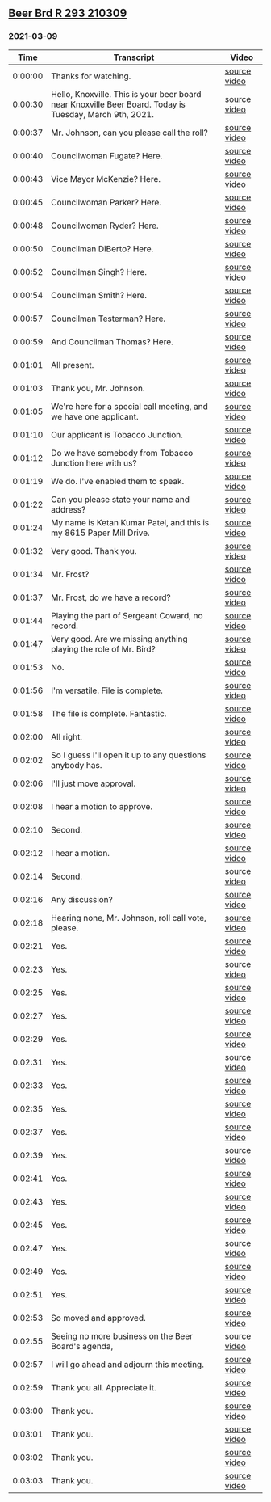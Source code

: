 ## [Beer Brd R 293 210309](https://archive.org/details/beer-brd-r-293-210309)
### 2021-03-09
| Time| Transcript| Video|
|---------|---------------------------------------------------------------------------------------------------------|-----------------------------------------------------------------------------|
| 0:00:00| Thanks for watching.| [source video](https://archive.org/details/beer-brd-r-293-210309?start=0)|
| 0:00:30| Hello, Knoxville. This is your beer board near Knoxville Beer Board. Today is Tuesday, March 9th, 2021.| [source video](https://archive.org/details/beer-brd-r-293-210309?start=30)|
| 0:00:37| Mr. Johnson, can you please call the roll?| [source video](https://archive.org/details/beer-brd-r-293-210309?start=37)|
| 0:00:40| Councilwoman Fugate? Here.| [source video](https://archive.org/details/beer-brd-r-293-210309?start=40)|
| 0:00:43| Vice Mayor McKenzie? Here.| [source video](https://archive.org/details/beer-brd-r-293-210309?start=43)|
| 0:00:45| Councilwoman Parker? Here.| [source video](https://archive.org/details/beer-brd-r-293-210309?start=45)|
| 0:00:48| Councilwoman Ryder? Here.| [source video](https://archive.org/details/beer-brd-r-293-210309?start=48)|
| 0:00:50| Councilman DiBerto? Here.| [source video](https://archive.org/details/beer-brd-r-293-210309?start=50)|
| 0:00:52| Councilman Singh? Here.| [source video](https://archive.org/details/beer-brd-r-293-210309?start=52)|
| 0:00:54| Councilman Smith? Here.| [source video](https://archive.org/details/beer-brd-r-293-210309?start=54)|
| 0:00:57| Councilman Testerman? Here.| [source video](https://archive.org/details/beer-brd-r-293-210309?start=57)|
| 0:00:59| And Councilman Thomas? Here.| [source video](https://archive.org/details/beer-brd-r-293-210309?start=59)|
| 0:01:01| All present.| [source video](https://archive.org/details/beer-brd-r-293-210309?start=61)|
| 0:01:03| Thank you, Mr. Johnson.| [source video](https://archive.org/details/beer-brd-r-293-210309?start=63)|
| 0:01:05| We're here for a special call meeting, and we have one applicant.| [source video](https://archive.org/details/beer-brd-r-293-210309?start=65)|
| 0:01:10| Our applicant is Tobacco Junction.| [source video](https://archive.org/details/beer-brd-r-293-210309?start=70)|
| 0:01:12| Do we have somebody from Tobacco Junction here with us?| [source video](https://archive.org/details/beer-brd-r-293-210309?start=72)|
| 0:01:19| We do. I've enabled them to speak.| [source video](https://archive.org/details/beer-brd-r-293-210309?start=79)|
| 0:01:22| Can you please state your name and address?| [source video](https://archive.org/details/beer-brd-r-293-210309?start=82)|
| 0:01:24| My name is Ketan Kumar Patel, and this is my 8615 Paper Mill Drive.| [source video](https://archive.org/details/beer-brd-r-293-210309?start=84)|
| 0:01:32| Very good. Thank you.| [source video](https://archive.org/details/beer-brd-r-293-210309?start=92)|
| 0:01:34| Mr. Frost?| [source video](https://archive.org/details/beer-brd-r-293-210309?start=94)|
| 0:01:37| Mr. Frost, do we have a record?| [source video](https://archive.org/details/beer-brd-r-293-210309?start=97)|
| 0:01:44| Playing the part of Sergeant Coward, no record.| [source video](https://archive.org/details/beer-brd-r-293-210309?start=104)|
| 0:01:47| Very good. Are we missing anything playing the role of Mr. Bird?| [source video](https://archive.org/details/beer-brd-r-293-210309?start=107)|
| 0:01:53| No.| [source video](https://archive.org/details/beer-brd-r-293-210309?start=113)|
| 0:01:56| I'm versatile. File is complete.| [source video](https://archive.org/details/beer-brd-r-293-210309?start=116)|
| 0:01:58| The file is complete. Fantastic.| [source video](https://archive.org/details/beer-brd-r-293-210309?start=118)|
| 0:02:00| All right.| [source video](https://archive.org/details/beer-brd-r-293-210309?start=120)|
| 0:02:02| So I guess I'll open it up to any questions anybody has.| [source video](https://archive.org/details/beer-brd-r-293-210309?start=122)|
| 0:02:06| I'll just move approval.| [source video](https://archive.org/details/beer-brd-r-293-210309?start=126)|
| 0:02:08| I hear a motion to approve.| [source video](https://archive.org/details/beer-brd-r-293-210309?start=128)|
| 0:02:10| Second.| [source video](https://archive.org/details/beer-brd-r-293-210309?start=130)|
| 0:02:12| I hear a motion.| [source video](https://archive.org/details/beer-brd-r-293-210309?start=132)|
| 0:02:14| Second.| [source video](https://archive.org/details/beer-brd-r-293-210309?start=134)|
| 0:02:16| Any discussion?| [source video](https://archive.org/details/beer-brd-r-293-210309?start=136)|
| 0:02:18| Hearing none, Mr. Johnson, roll call vote, please.| [source video](https://archive.org/details/beer-brd-r-293-210309?start=138)|
| 0:02:21| Yes.| [source video](https://archive.org/details/beer-brd-r-293-210309?start=141)|
| 0:02:23| Yes.| [source video](https://archive.org/details/beer-brd-r-293-210309?start=143)|
| 0:02:25| Yes.| [source video](https://archive.org/details/beer-brd-r-293-210309?start=145)|
| 0:02:27| Yes.| [source video](https://archive.org/details/beer-brd-r-293-210309?start=147)|
| 0:02:29| Yes.| [source video](https://archive.org/details/beer-brd-r-293-210309?start=149)|
| 0:02:31| Yes.| [source video](https://archive.org/details/beer-brd-r-293-210309?start=151)|
| 0:02:33| Yes.| [source video](https://archive.org/details/beer-brd-r-293-210309?start=153)|
| 0:02:35| Yes.| [source video](https://archive.org/details/beer-brd-r-293-210309?start=155)|
| 0:02:37| Yes.| [source video](https://archive.org/details/beer-brd-r-293-210309?start=157)|
| 0:02:39| Yes.| [source video](https://archive.org/details/beer-brd-r-293-210309?start=159)|
| 0:02:41| Yes.| [source video](https://archive.org/details/beer-brd-r-293-210309?start=161)|
| 0:02:43| Yes.| [source video](https://archive.org/details/beer-brd-r-293-210309?start=163)|
| 0:02:45| Yes.| [source video](https://archive.org/details/beer-brd-r-293-210309?start=165)|
| 0:02:47| Yes.| [source video](https://archive.org/details/beer-brd-r-293-210309?start=167)|
| 0:02:49| Yes.| [source video](https://archive.org/details/beer-brd-r-293-210309?start=169)|
| 0:02:51| Yes.| [source video](https://archive.org/details/beer-brd-r-293-210309?start=171)|
| 0:02:53| So moved and approved.| [source video](https://archive.org/details/beer-brd-r-293-210309?start=173)|
| 0:02:55| Seeing no more business on the Beer Board's agenda,| [source video](https://archive.org/details/beer-brd-r-293-210309?start=175)|
| 0:02:57| I will go ahead and adjourn this meeting.| [source video](https://archive.org/details/beer-brd-r-293-210309?start=177)|
| 0:02:59| Thank you all. Appreciate it.| [source video](https://archive.org/details/beer-brd-r-293-210309?start=179)|
| 0:03:00| Thank you.| [source video](https://archive.org/details/beer-brd-r-293-210309?start=180)|
| 0:03:01| Thank you.| [source video](https://archive.org/details/beer-brd-r-293-210309?start=181)|
| 0:03:02| Thank you.| [source video](https://archive.org/details/beer-brd-r-293-210309?start=182)|
| 0:03:03| Thank you.| [source video](https://archive.org/details/beer-brd-r-293-210309?start=183)|
